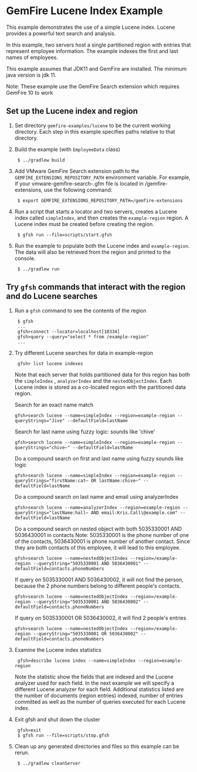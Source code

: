<!--
  ~ Copyright (c) VMware, Inc. 2022. All rights reserved.
  ~ SPDX-License-Identifier: Apache-2.0
  -->
<!--
Licensed to the Apache Software Foundation (ASF) under one or more
contributor license agreements.  See the NOTICE file distributed with
this work for additional information regarding copyright ownership.
The ASF licenses this file to You under the Apache License, Version 2.0
(the "License"); you may not use this file except in compliance with
the License.  You may obtain a copy of the License at

     http://www.apache.org/licenses/LICENSE-2.0

Unless required by applicable law or agreed to in writing, software
distributed under the License is distributed on an "AS IS" BASIS,
WITHOUT WARRANTIES OR CONDITIONS OF ANY KIND, either express or implied.
See the License for the specific language governing permissions and
limitations under the License.
-->

# GemFire Lucene Index Example

This example demonstrates the use of a simple Lucene index. Lucene provides
a powerful text search and analysis. 

In this example, two servers host a single partitioned region with entries
that represent employee information. The example indexes the first and last
names of employees.

This example assumes that JDK11 and GemFire are installed.
The minimum java version is jdk 11.

Note: These example use the GemFire Search extension which requires GemFire 10 to work

## Set up the Lucene index and region
1. Set directory ```gemfire-examples/lucene``` to be the
current working directory.
Each step in this example specifies paths relative to that directory.

2. Build the example (with `EmployeeData` class)

        $ ../gradlew build

3. Add VMware GemFire Search extension path to the `GEMFIRE_EXTENSIONS_REPOSITORY_PATH` environment 
variable. For example, if your vmware-gemfire-search-<version>.gfm file is located in 
/gemfire-extensions, use the following command:

        $ export GEMFIRE_EXTENSIONS_REPOSITORY_PATH=/gemfire-extensions

4. Run a script that starts a locator and two servers, creates a Lucene index
called ```simpleIndex```, and then creates the ```example-region``` region.
A Lucene index must be created before creating the region.

        $ gfsh run --file=scripts/start.gfsh

5. Run the example to populate both the Lucene index and `example-region`. The data
will also be retrieved from the region and printed to the console.

        $ ../gradlew run

## Try ```gfsh``` commands that interact with the region and do Lucene searches
1. Run a `gfsh` command to see the contents of the region

        $ gfsh
        ...
        gfsh>connect --locator=localhost[10334]
        gfsh>query --query="select * from /example-region"
        ...

2. Try different Lucene searches for data in example-region

        gfsh> list lucene indexes

    Note that each server that holds partitioned data for this region has both the ```simpleIndex``` , ```analyzerIndex``` and the ```nestedObjectIndex```. Each Lucene index is stored as a co-located region with the partitioned data region.

    Search for an exact name match 
    ```
    gfsh>search lucene --name=simpleIndex --region=example-region --queryStrings="Jive" --defaultField=lastName
    ```

    Search for last name using fuzzy logic: sounds like 'chive'
    ```
    gfsh>search lucene --name=simpleIndex --region=example-region --queryStrings="chive~" --defaultField=lastName
    ```

    Do a compound search on first and last name using fuzzy sounds like logic
    ```
    gfsh>search lucene --name=simpleIndex --region=example-region --queryStrings="firstName:cat~ OR lastName:chive~" --defaultField=lastName
    ```
    
    Do a compound search on last name and email using analyzerIndex
    ```
    gfsh>search lucene --name=analyzerIndex --region=example-region --queryStrings="lastName:hall~ AND email:Kris.Call\@example.com" --defaultField=lastName
    ```

    Do a compound search on nested object with both 5035330001 AND 5036430001 in contacts
    Note: 5035330001 is the phone number of one of the contacts, 5036430001 is phone number of another contact. Since they are both contacts of this employee, it will lead to this employee.
    ```
    gfsh>search lucene --name=nestedObjectIndex --region=/example-region --queryString="5035330001 AND 5036430001" --defaultField=contacts.phoneNumbers
    ```

    If query on 5035330001 AND 5036430002, it will not find the person, because the 2 phone numbers belong to different people's contacts.
    ``` 
    gfsh>search lucene --name=nestedObjectIndex --region=/example-region --queryString="5035330001 AND 5036430002" --defaultField=contacts.phoneNumbers
    ```

    If query on 5035330001 OR 5036430002, it will find 2 people's entries
    ``` 
    gfsh>search lucene --name=nestedObjectIndex --region=/example-region --queryString="5035330001 OR 5036430002" --defaultField=contacts.phoneNumbers
    ```

3. Examine the Lucene index statistics

        gfsh>describe lucene index --name=simpleIndex --region=example-region

    Note the statistic show the fields that are indexed and the Lucene analyzer used for each field. In the next example we will specify a different Lucene analyzer for each field. Additional statistics listed are the number of documents (region entries) indexed, number of entries committed as well as the number of queries executed for each Lucene index.

4. Exit gfsh and shut down the cluster

        gfsh>exit
        $ gfsh run --file=scripts/stop.gfsh

5. Clean up any generated directories and files so this example can be rerun.
    
        $ ../gradlew cleanServer

